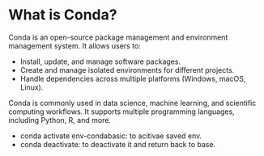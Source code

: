 # What is Conda?

Conda is an open-source package management and environment management system. It allows users to:

- Install, update, and manage software packages.
- Create and manage isolated environments for different projects.
- Handle dependencies across multiple platforms (Windows, macOS, Linux).

Conda is commonly used in data science, machine learning, and scientific computing workflows. It supports multiple programming languages, including Python, R, and more.

- conda activate env-condabasic: to acitivae saved env.
- conda deactivate: to deactivate it and return back to base.
